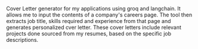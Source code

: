 Cover Letter generator for my applications using groq and langchain. It allows me to input the contents of a company's careers page. The tool then extracts job title, skills required and experience from that page and generates personalized cver letter. These cover letters include relevant projects done sourced from my resumes, based on the specific job descriptions.

